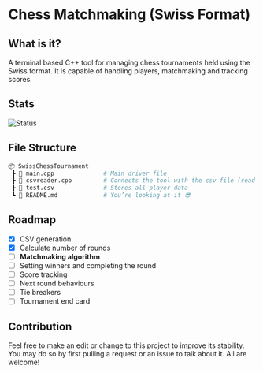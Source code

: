 # Chess Matchmaking (Swiss Format)
## What is it?
A terminal based C++ tool for managing chess tournaments held using the Swiss format. It is capable of handling players, matchmaking and tracking scores.

## Stats

![Status](https://img.shields.io/badge/Status-In%20Development-yellow.svg)

## File Structure
```bash
📦 SwissChessTournament
 ┣ 📄 main.cpp              # Main driver file
 ┣ 📄 csvreader.cpp         # Connects the tool with the csv file (read and write)
 ┣ 📄 test.csv              # Stores all player data
 ┗ 📄 README.md             # You’re looking at it 😎
```

## Roadmap
- [x] CSV generation
- [x] Calculate number of rounds
- [ ] **Matchmaking algorithm**
- [ ] Setting winners and completing the round
- [ ] Score tracking
- [ ] Next round behaviours
- [ ] Tie breakers
- [ ] Tournament end card

## Contribution
Feel free to make an edit or change to this project to improve its stability. You may do so by first pulling a request or an issue to talk about it. All are welcome!